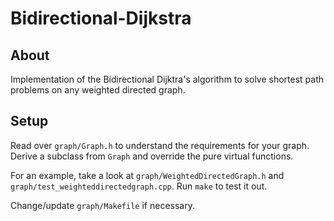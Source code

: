 # Bidirectional-Dijkstra

## About
Implementation of the Bidirectional Dijktra's algorithm to solve shortest path problems on any weighted directed graph.

## Setup
Read over `graph/Graph.h` to understand the requirements for your graph. Derive a subclass from `Graph` and override the pure virtual functions.

For an example, take a look at `graph/WeightedDirectedGraph.h` and `graph/test_weighteddirectedgraph.cpp`. Run `make` to test it out.

Change/update `graph/Makefile` if necessary.
